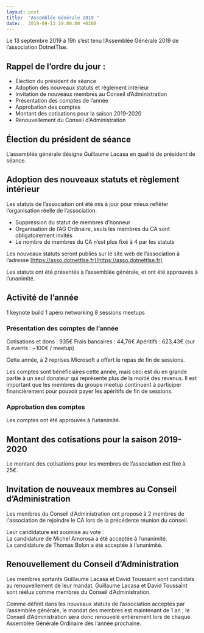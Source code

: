 ```yaml
---
layout: post
title:  "Assemblée Générale 2019 "
date:   2019-09-13 19:00:00 +0200
---
```


Le 13 septembre 2019 à 19h s’est tenu l’Assemblée Générale 2019 de l’association DotnetTlse.

## Rappel de l’ordre du jour :

-	Élection du président de séance 
-	Adoption des nouveaux statuts et règlement intérieur
-	Invitation de nouveaux membres au Conseil d’Administration
-	Présentation des comptes de l’année
-	Approbation des comptes
-	Montant des cotisations pour la saison 2019-2020
-	Renouvellement du Conseil d’Administration

## Élection du président de séance

L’assemblée générale désigne Guillaume Lacasa en qualité de président de séance.

## Adoption des nouveaux statuts et règlement intérieur

Les statuts de l’association ont été mis à jour pour mieux refléter l’organisation réelle de l’association.

- Suppression du statut de membres d’honneur 
- Organisation de l’AG Ordinaire, seuls les membres du CA sont obligatoirement invités
- Le nombre de membres du CA n’est plus fixé à 4 par les statuts

Les nouveaux statuts seront publiés sur le site web de l’association à l’adresse [https://asso.dotnettlse.fr](https://asso.dotnettlse.fr) 

Les statuts ont été présentés à l’assemblée générale, et ont été approuvés à l’unanimité.

## Activité de l’année

1 keynote build
1 apéro networking 
8 sessions meetups

### Présentation des comptes de l’année

Cotisations et dons : 935€
Frais bancaires : 44,76€
Apéritifs : 623,43€ (sur 6 events : ~100€ / meetup)

Cette année, à 2 reprises Microsoft a offert le repas de fin de sessions.

Les comptes sont bénéficiaires cette année, mais ceci est du en grande partie à un seul donateur qui représente plus de la moitié des revenus. Il est important que les membres du groupe meetup continuent à participer financièrement pour pouvoir payer les apéritifs de fin de sessions.

### Approbation des comptes

Les comptes ont été approuvés à l’unanimité.

## Montant des cotisations pour la saison 2019-2020

Le montant des cotisations pour les membres de l’association est fixé à 25€.

## Invitation de nouveaux membres au Conseil d’Administration

Les membres du Conseil d’Administration ont proposé à 2 membres de l'association de rejoindre le CA lors de la précédente réunion du conseil.

Leur candidature est soumise au vote :  
La candidature de Michel Amorosa a été acceptée à l’unanimité.  
La candidature de Thomas Bolon a été acceptée à l’unanimité.  

## Renouvellement du Conseil d’Administration

Les membres sortants Guillaume Lacasa et David Toussaint sont candidats au renouvellement de leur mandat.
Guillaume Lacasa et David Toussaint sont réélus comme membres du Conseil d’Administration.


Comme définit dans les nouveaux statuts de l’association acceptés par l’assemblée générale, le mandat des membres est maintenant de 1 an ; le Conseil d’Administration sera donc renouvelé entièrement lors de chaque Assemblée Générale Ordinaire dès l’année prochaine.
